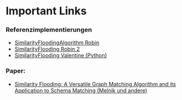 # Important Links
### Referenzimplementierungen
- [SimilarityFloodingAlgorithm Robin](https://github.com/roscha444/winter/blob/master/winter-framework/src/main/java/de/uni_mannheim/informatik/dws/winter/matching/algorithms/SimilarityFloodingAlgorithm.java)
- [SimilarityFlooding Robin 2](https://github.com/roscha444/winter/tree/master/winter-framework/src/main/java/de/uni_mannheim/informatik/dws/winter/matching/algorithms/sf)
- [SimilarityFlooding Valentine (Python)](https://github.com/delftdata/valentine/tree/master/valentine/algorithms/similarity_flooding)

### Paper:
- [Similarity Flooding: A Versatile Graph Matching Algorithm and its Application to Schema Matching (Melnik und andere)](icde2002-sf.pdf)


